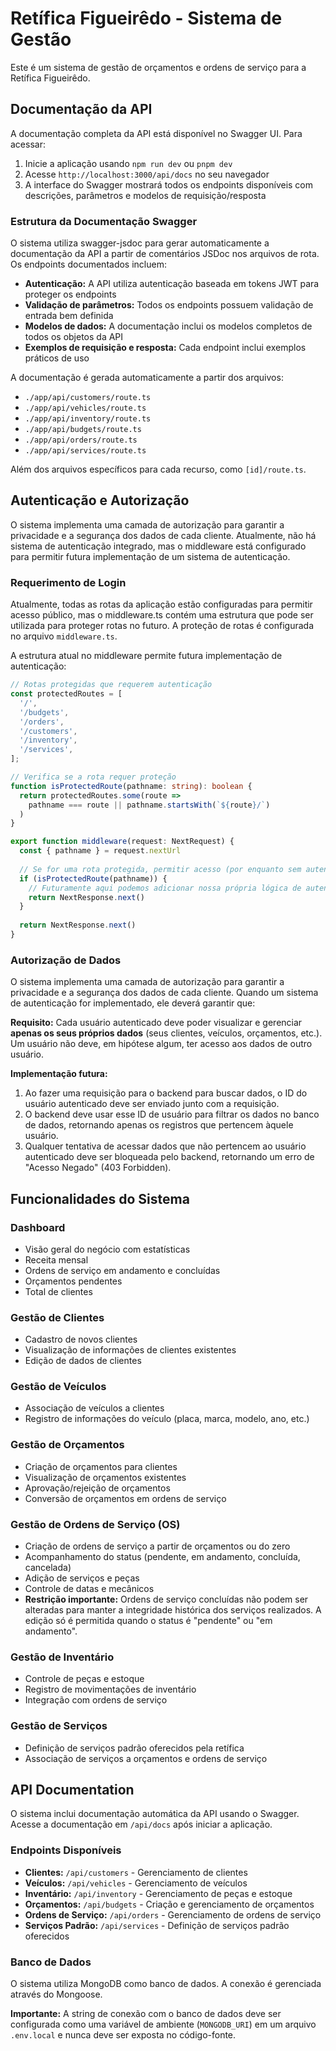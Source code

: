 # Retífica Figueirêdo - Sistema de Gestão

Este é um sistema de gestão de orçamentos e ordens de serviço para a Retífica Figueirêdo.

## Documentação da API

A documentação completa da API está disponível no Swagger UI. Para acessar:

1. Inicie a aplicação usando `npm run dev` ou `pnpm dev`
2. Acesse `http://localhost:3000/api/docs` no seu navegador
3. A interface do Swagger mostrará todos os endpoints disponíveis com descrições, parâmetros e modelos de requisição/resposta

### Estrutura da Documentação Swagger

O sistema utiliza swagger-jsdoc para gerar automaticamente a documentação da API a partir de comentários JSDoc nos arquivos de rota. Os endpoints documentados incluem:

- **Autenticação:** A API utiliza autenticação baseada em tokens JWT para proteger os endpoints
- **Validação de parâmetros:** Todos os endpoints possuem validação de entrada bem definida
- **Modelos de dados:** A documentação inclui os modelos completos de todos os objetos da API
- **Exemplos de requisição e resposta:** Cada endpoint inclui exemplos práticos de uso

A documentação é gerada automaticamente a partir dos arquivos:
- `./app/api/customers/route.ts`
- `./app/api/vehicles/route.ts`
- `./app/api/inventory/route.ts`
- `./app/api/budgets/route.ts`
- `./app/api/orders/route.ts`
- `./app/api/services/route.ts`

Além dos arquivos específicos para cada recurso, como `[id]/route.ts`.

## Autenticação e Autorização

O sistema implementa uma camada de autorização para garantir a privacidade e a segurança dos dados de cada cliente. Atualmente, não há sistema de autenticação integrado, mas o middleware está configurado para permitir futura implementação de um sistema de autenticação.

### Requerimento de Login

Atualmente, todas as rotas da aplicação estão configuradas para permitir acesso público, mas o middleware.ts contém uma estrutura que pode ser utilizada para proteger rotas no futuro. A proteção de rotas é configurada no arquivo `middleware.ts`.

A estrutura atual no middleware permite futura implementação de autenticação:

```typescript
// Rotas protegidas que requerem autenticação
const protectedRoutes = [
  '/',
  '/budgets',
  '/orders',
  '/customers',
  '/inventory',
  '/services',
];

// Verifica se a rota requer proteção
function isProtectedRoute(pathname: string): boolean {
  return protectedRoutes.some(route => 
    pathname === route || pathname.startsWith(`${route}/`)
  )
}

export function middleware(request: NextRequest) {
  const { pathname } = request.nextUrl
  
  // Se for uma rota protegida, permitir acesso (por enquanto sem autenticação)
  if (isProtectedRoute(pathname)) {
    // Futuramente aqui podemos adicionar nossa própria lógica de autenticação
    return NextResponse.next()
  }
  
  return NextResponse.next()
}
```

### Autorização de Dados

O sistema implementa uma camada de autorização para garantir a privacidade e a segurança dos dados de cada cliente. Quando um sistema de autenticação for implementado, ele deverá garantir que:

**Requisito:** Cada usuário autenticado deve poder visualizar e gerenciar **apenas os seus próprios dados** (seus clientes, veículos, orçamentos, etc.). Um usuário não deve, em hipótese algum, ter acesso aos dados de outro usuário.

**Implementação futura:**

1.  Ao fazer uma requisição para o backend para buscar dados, o ID do usuário autenticado deve ser enviado junto com a requisição.
2.  O backend deve usar esse ID de usuário para filtrar os dados no banco de dados, retornando apenas os registros que pertencem àquele usuário.
3.  Qualquer tentativa de acessar dados que não pertencem ao usuário autenticado deve ser bloqueada pelo backend, retornando um erro de "Acesso Negado" (403 Forbidden).

## Funcionalidades do Sistema

### Dashboard
- Visão geral do negócio com estatísticas
- Receita mensal
- Ordens de serviço em andamento e concluídas
- Orçamentos pendentes
- Total de clientes

### Gestão de Clientes
- Cadastro de novos clientes
- Visualização de informações de clientes existentes
- Edição de dados de clientes

### Gestão de Veículos
- Associação de veículos a clientes
- Registro de informações do veículo (placa, marca, modelo, ano, etc.)

### Gestão de Orçamentos
- Criação de orçamentos para clientes
- Visualização de orçamentos existentes
- Aprovação/rejeição de orçamentos
- Conversão de orçamentos em ordens de serviço

### Gestão de Ordens de Serviço (OS)
- Criação de ordens de serviço a partir de orçamentos ou do zero
- Acompanhamento do status (pendente, em andamento, concluída, cancelada)
- Adição de serviços e peças
- Controle de datas e mecânicos
- **Restrição importante:** Ordens de serviço concluídas não podem ser alteradas para manter a integridade histórica dos serviços realizados. A edição só é permitida quando o status é "pendente" ou "em andamento".

### Gestão de Inventário
- Controle de peças e estoque
- Registro de movimentações de inventário
- Integração com ordens de serviço

### Gestão de Serviços
- Definição de serviços padrão oferecidos pela retífica
- Associação de serviços a orçamentos e ordens de serviço

## API Documentation

O sistema inclui documentação automática da API usando o Swagger. Acesse a documentação em `/api/docs` após iniciar a aplicação.

### Endpoints Disponíveis

- **Clientes:** `/api/customers` - Gerenciamento de clientes
- **Veículos:** `/api/vehicles` - Gerenciamento de veículos
- **Inventário:** `/api/inventory` - Gerenciamento de peças e estoque
- **Orçamentos:** `/api/budgets` - Criação e gerenciamento de orçamentos
- **Ordens de Serviço:** `/api/orders` - Gerenciamento de ordens de serviço
- **Serviços Padrão:** `/api/services` - Definição de serviços padrão oferecidos

### Banco de Dados

O sistema utiliza MongoDB como banco de dados. A conexão é gerenciada através do Mongoose.

**Importante:** A string de conexão com o banco de dados deve ser configurada como uma variável de ambiente (`MONGODB_URI`) em um arquivo `.env.local` e nunca deve ser exposta no código-fonte.
